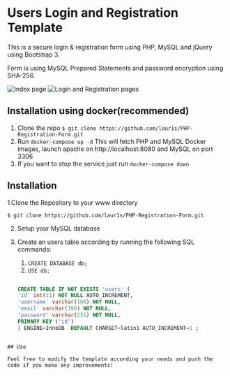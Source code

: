 # Users Login and Registration Template

This is a secure login & registration form using PHP, MySQL and jQuery using Bootstrap  3.

Form is using MySQL Prepared Statements and password encryption using SHA-256.

![Index page](https://github.com/laur1s/Registration-Template/blob/master/example/index.PNG)
![Login and Registration pages](https://github.com/laur1s/Registration-Template/blob/master/example/log_reg.png)

## Installation using docker(recommended)

1. Clone the repo `$ git clone https://github.com/laur1s/PHP-Registration-Form.git`
2. Run `docker-compose up -d` This will fetch PHP and MySQL Docker images, launch apache on http://localhost:8080 and MySQL on port 3306
3. If you want to stop the service just run `docker-compose down`

## Installation

1.Clone the Repository to your www directory
   ```
   $ git clone https://github.com/laur1s/PHP-Registration-Form.git
   ```
2. Setup your MySQL database
3. Create an users table according by running the following SQL commands:
   1. `CREATE DATABASE db;`
   2. `USE db;`
   
   ```SQL
   
   CREATE TABLE IF NOT EXISTS 'users' (
   'id' int(11) NOT NULL AUTO_INCREMENT,
   'username' varchar(100) NOT NULL,
   'email' varchar(100) NOT NULL,
   'password' varchar(255) NOT NULL,
   PRIMARY KEY ('id')
   ) ENGINE=InnoDB  DEFAULT CHARSET=latin1 AUTO_INCREMENT=1 ;

```

## Use

Feel free to modify the template according your needs and push the code if you make any improvements!
